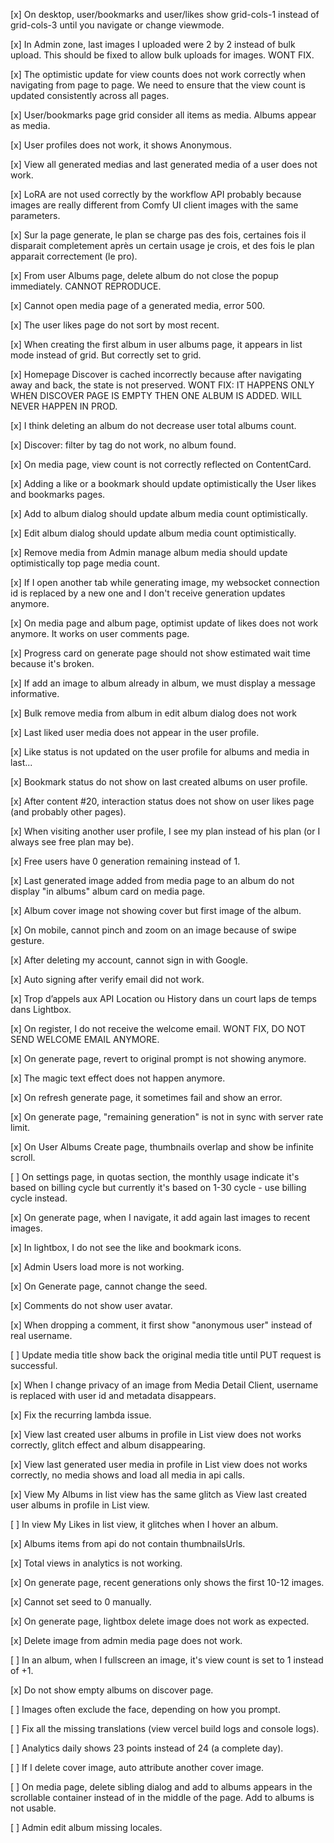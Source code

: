 [x] On desktop, user/bookmarks and user/likes show grid-cols-1 instead of grid-cols-3 until you navigate or change viewmode.

[x] In Admin zone, last images I uploaded were 2 by 2 instead of bulk upload. This should be fixed to allow bulk uploads for images. WONT FIX.

[x] The optimistic update for view counts does not work correctly when navigating from page to page. We need to ensure that the view count is updated consistently across all pages.

[x] User/bookmarks page grid consider all items as media. Albums appear as media.

[x] User profiles does not work, it shows Anonymous.

[x] View all generated medias and last generated media of a user does not work.

[x] LoRA are not used correctly by the workflow API probably because images are really different from Comfy UI client images with the same parameters.

[x] Sur la page generate, le plan se charge pas des fois, certaines fois il disparait completement après un certain usage je crois, et des fois le plan apparait correctement (le pro).

[x] From user Albums page, delete album do not close the popup immediately. CANNOT REPRODUCE.

[x] Cannot open media page of a generated media, error 500.

[x] The user likes page do not sort by most recent.

[x] When creating the first album in user albums page, it appears in list mode instead of grid. But correctly set to grid.

[x] Homepage Discover is cached incorrectly because after navigating away and back, the state is not preserved. WONT FIX: IT HAPPENS ONLY WHEN DISCOVER PAGE IS EMPTY THEN ONE ALBUM IS ADDED. WILL NEVER HAPPEN IN PROD.

[x] I think deleting an album do not decrease user total albums count.

[x] Discover: filter by tag do not work, no album found.

[x] On media page, view count is not correctly reflected on ContentCard.

[x] Adding a like or a bookmark should update optimistically the User likes and bookmarks pages.

[x] Add to album dialog should update album media count optimistically.

[x] Edit album dialog should update album media count optimistically.

[x] Remove media from Admin manage album media should update optimistically top page media count.

[x] If I open another tab while generating image, my websocket connection id is replaced by a new one and I don't receive generation updates anymore.

[x] On media page and album page, optimist update of likes does not work anymore. It works on user comments page.

[x] Progress card on generate page should not show estimated wait time because it's broken.

[x] If add an image to album already in album, we must display a message informative.

[x] Bulk remove media from album in edit album dialog does not work

[x] Last liked user media does not appear in the user profile.

[x] Like status is not updated on the user profile for albums and media in last...

[x] Bookmark status do not show on last created albums on user profile.

[x] After content #20, interaction status does not show on user likes page (and probably other pages).

[x] When visiting another user profile, I see my plan instead of his plan (or I always see free plan may be).

[x] Free users have 0 generation remaining instead of 1.

[x] Last generated image added from media page to an album do not display "in albums" album card on media page.

[x] Album cover image not showing cover but first image of the album.

[x] On mobile, cannot pinch and zoom on an image because of swipe gesture.

[x] After deleting my account, cannot sign in with Google.

[x] Auto signing after verify email did not work.

[x] Trop d’appels aux API Location ou History dans un court laps de temps dans Lightbox.

[x] On register, I do not receive the welcome email. WONT FIX, DO NOT SEND WELCOME EMAIL ANYMORE.

[x] On generate page, revert to original prompt is not showing anymore.

[x] The magic text effect does not happen anymore.

[x] On refresh generate page, it sometimes fail and show an error.

[x] On generate page, "remaining generation" is not in sync with server rate limit.

[x] On User Albums Create page, thumbnails overlap and show be infinite scroll.

[ ] On settings page, in quotas section, the monthly usage indicate it's based on billing cycle but currently it's based on 1-30 cycle - use billing cycle instead.

[x] On generate page, when I navigate, it add again last images to recent images.

[x] In lightbox, I do not see the like and bookmark icons.

[x] Admin Users load more is not working.

[x] On Generate page, cannot change the seed.

[x] Comments do not show user avatar.

[x] When dropping a comment, it first show "anonymous user" instead of real username.

[ ] Update media title show back the original media title until PUT request is successful.

[x] When I change privacy of an image from Media Detail Client, username is replaced with user id and metadata disappears.

[x] Fix the recurring lambda issue.

[x] View last created user albums in profile in List view does not works correctly, glitch effect and album disappearing.

[x] View last generated user media in profile in List view does not works correctly, no media shows and load all media in api calls.

[x] View My Albums in list view has the same glitch as View last created user albums in profile in List view.

[ ] In view My Likes in list view, it glitches when I hover an album.

[x] Albums items from api do not contain thumbnailsUrls.

[x] Total views in analytics is not working.

[x] On generate page, recent generations only shows the first 10-12 images.

[x] Cannot set seed to 0 manually.

[x] On generate page, lightbox delete image does not work as expected.

[x] Delete image from admin media page does not work.

[ ] In an album, when I fullscreen an image, it's view count is set to 1 instead of +1.

[x] Do not show empty albums on discover page.

[ ] Images often exclude the face, depending on how you prompt.

[ ] Fix all the missing translations (view vercel build logs and console logs).

[ ] Analytics daily shows 23 points instead of 24 (a complete day).

[ ] If I delete cover image, auto attribute another cover image.

[ ] On media page, delete sibling dialog and add to albums appears in the scrollable container instead of in the middle of the page. Add to albums is not usable.

[ ] Admin edit album missing locales.
